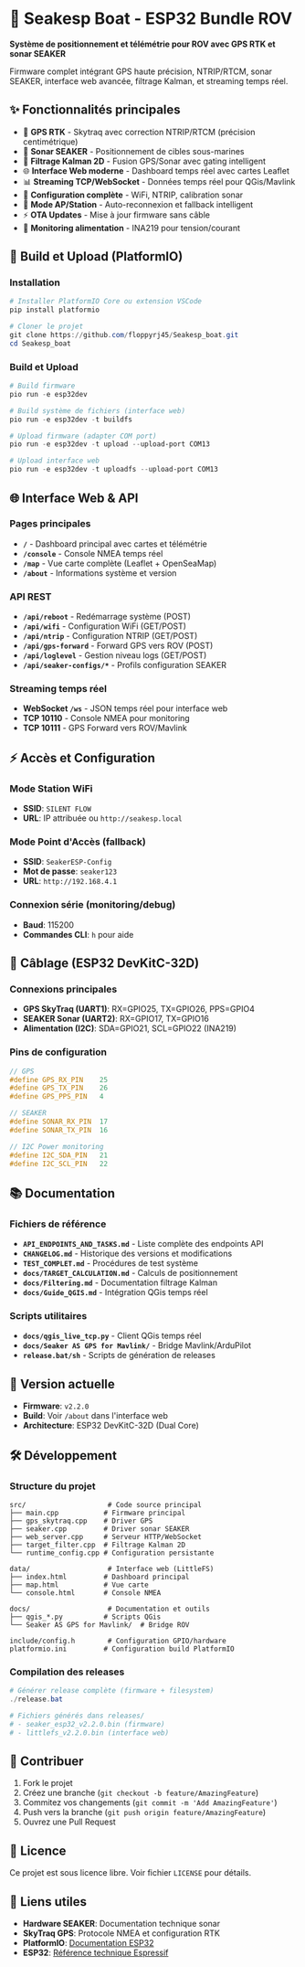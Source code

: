 # 🚤 Seakesp Boat - ESP32 Bundle ROV

**Système de positionnement et télémétrie pour ROV avec GPS RTK et sonar SEAKER**

Firmware complet intégrant GPS haute précision, NTRIP/RTCM, sonar SEAKER, interface web avancée, filtrage Kalman, et streaming temps réel.

## ✨ Fonctionnalités principales

- 📡 **GPS RTK** - Skytraq avec correction NTRIP/RTCM (précision centimétrique)
- 🎯 **Sonar SEAKER** - Positionnement de cibles sous-marines
- 🧮 **Filtrage Kalman 2D** - Fusion GPS/Sonar avec gating intelligent  
- 🌐 **Interface Web moderne** - Dashboard temps réel avec cartes Leaflet
- 📊 **Streaming TCP/WebSocket** - Données temps réel pour QGis/Mavlink
- 🔧 **Configuration complète** - WiFi, NTRIP, calibration sonar
- 📱 **Mode AP/Station** - Auto-reconnexion et fallback intelligent
- ⚡ **OTA Updates** - Mise à jour firmware sans câble
- 🔋 **Monitoring alimentation** - INA219 pour tension/courant

## 🔧 Build et Upload (PlatformIO)

### Installation
```powershell
# Installer PlatformIO Core ou extension VSCode
pip install platformio

# Cloner le projet
git clone https://github.com/floppyrj45/Seakesp_boat.git
cd Seakesp_boat
```

### Build et Upload
```powershell
# Build firmware
pio run -e esp32dev

# Build système de fichiers (interface web)
pio run -e esp32dev -t buildfs

# Upload firmware (adapter COM port)
pio run -e esp32dev -t upload --upload-port COM13

# Upload interface web
pio run -e esp32dev -t uploadfs --upload-port COM13
```

## 🌐 Interface Web & API

### Pages principales
- **`/`** - Dashboard principal avec cartes et télémétrie
- **`/console`** - Console NMEA temps réel 
- **`/map`** - Vue carte complète (Leaflet + OpenSeaMap)
- **`/about`** - Informations système et version

### API REST
- **`/api/reboot`** - Redémarrage système (POST)
- **`/api/wifi`** - Configuration WiFi (GET/POST) 
- **`/api/ntrip`** - Configuration NTRIP (GET/POST)
- **`/api/gps-forward`** - Forward GPS vers ROV (POST)
- **`/api/loglevel`** - Gestion niveau logs (GET/POST)
- **`/api/seaker-configs/*`** - Profils configuration SEAKER

### Streaming temps réel
- **WebSocket `/ws`** - JSON temps réel pour interface web
- **TCP 10110** - Console NMEA pour monitoring
- **TCP 10111** - GPS Forward vers ROV/Mavlink

## ⚡ Accès et Configuration

### Mode Station WiFi
- **SSID**: `SILENT FLOW` 
- **URL**: IP attribuée ou `http://seakesp.local`

### Mode Point d'Accès (fallback)
- **SSID**: `SeakerESP-Config`
- **Mot de passe**: `seaker123`
- **URL**: `http://192.168.4.1`

### Connexion série (monitoring/debug)
- **Baud**: 115200
- **Commandes CLI**: `h` pour aide

## 🔌 Câblage (ESP32 DevKitC-32D)

### Connexions principales
- **GPS SkyTraq (UART1)**: RX=GPIO25, TX=GPIO26, PPS=GPIO4  
- **SEAKER Sonar (UART2)**: RX=GPIO17, TX=GPIO16
- **Alimentation (I2C)**: SDA=GPIO21, SCL=GPIO22 (INA219)

### Pins de configuration
```cpp
// GPS
#define GPS_RX_PIN    25
#define GPS_TX_PIN    26  
#define GPS_PPS_PIN   4

// SEAKER  
#define SONAR_RX_PIN  17
#define SONAR_TX_PIN  16

// I2C Power monitoring
#define I2C_SDA_PIN   21
#define I2C_SCL_PIN   22
```

## 📚 Documentation

### Fichiers de référence
- **`API_ENDPOINTS_AND_TASKS.md`** - Liste complète des endpoints API
- **`CHANGELOG.md`** - Historique des versions et modifications
- **`TEST_COMPLET.md`** - Procédures de test système
- **`docs/TARGET_CALCULATION.md`** - Calculs de positionnement 
- **`docs/Filtering.md`** - Documentation filtrage Kalman
- **`docs/Guide_QGIS.md`** - Intégration QGis temps réel

### Scripts utilitaires
- **`docs/qgis_live_tcp.py`** - Client QGis temps réel
- **`docs/Seaker AS GPS for Mavlink/`** - Bridge Mavlink/ArduPilot
- **`release.bat/sh`** - Scripts de génération de releases

## 🔄 Version actuelle

- **Firmware**: `v2.2.0`  
- **Build**: Voir `/about` dans l'interface web
- **Architecture**: ESP32 DevKitC-32D (Dual Core)

## 🛠️ Développement

### Structure du projet
```
src/                    # Code source principal
├── main.cpp           # Firmware principal  
├── gps_skytraq.cpp    # Driver GPS
├── seaker.cpp         # Driver sonar SEAKER
├── web_server.cpp     # Serveur HTTP/WebSocket
├── target_filter.cpp  # Filtrage Kalman 2D
└── runtime_config.cpp # Configuration persistante

data/                   # Interface web (LittleFS)
├── index.html         # Dashboard principal
├── map.html           # Vue carte
└── console.html       # Console NMEA

docs/                   # Documentation et outils
├── qgis_*.py          # Scripts QGis  
└── Seaker AS GPS for Mavlink/  # Bridge ROV

include/config.h        # Configuration GPIO/hardware
platformio.ini         # Configuration build PlatformIO
```

### Compilation des releases
```powershell
# Générer release complète (firmware + filesystem)
./release.bat

# Fichiers générés dans releases/
# - seaker_esp32_v2.2.0.bin (firmware)
# - littlefs_v2.2.0.bin (interface web)
```

## 🤝 Contribuer

1. Fork le projet
2. Créez une branche (`git checkout -b feature/AmazingFeature`) 
3. Commitez vos changements (`git commit -m 'Add AmazingFeature'`)
4. Push vers la branche (`git push origin feature/AmazingFeature`)
5. Ouvrez une Pull Request

## 📜 Licence

Ce projet est sous licence libre. Voir fichier `LICENSE` pour détails.

## 🔗 Liens utiles

- **Hardware SEAKER**: Documentation technique sonar
- **SkyTraq GPS**: Protocole NMEA et configuration RTK  
- **PlatformIO**: [Documentation ESP32](https://docs.platformio.org/en/latest/platforms/espressif32.html)
- **ESP32**: [Référence technique Espressif](https://docs.espressif.com/projects/esp-idf/en/latest/esp32/)









